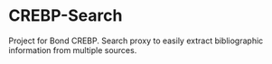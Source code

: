 CREBP-Search
============
Project for Bond CREBP.
Search proxy to easily extract bibliographic information from multiple sources.

